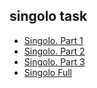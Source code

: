 ## singolo task

- [Singolo. Part 1](https://ivan-pogorelov.github.io/singolo/singolo1.html)
- [Singolo. Part 2](https://ivan-pogorelov.github.io/singolo/singolo2.html)
- [Singolo. Part 3](https://ivan-pogorelov.github.io/singolo/singolo3.html)
- [Singolo Full](https://ivan-pogorelov.github.io/singolo/index.html)
